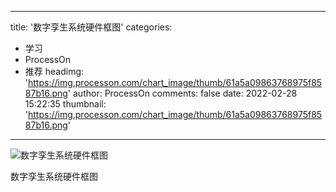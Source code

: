 
---
title: '数字孪生系统硬件框图'
categories: 
 - 学习
 - ProcessOn
 - 推荐
headimg: 'https://img.processon.com/chart_image/thumb/61a5a09863768975f8587b16.png'
author: ProcessOn
comments: false
date: 2022-02-28 15:22:35
thumbnail: 'https://img.processon.com/chart_image/thumb/61a5a09863768975f8587b16.png'
---

<div>   
<img class="thumb" alt="数字孪生系统硬件框图" src="https://img.processon.com/chart_image/thumb/61a5a09863768975f8587b16.png" referrerpolicy="no-referrer">
<p>数字孪生系统硬件框图</p>  
</div>
            